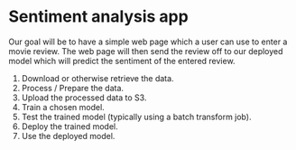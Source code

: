 # Sentiment analysis app
Our goal will be to have a simple web page which a user can use to enter a movie review. The web page will then send the review off to our deployed model which will predict the sentiment of the entered review.

1. Download or otherwise retrieve the data.
2. Process / Prepare the data.
3. Upload the processed data to S3.
4. Train a chosen model.
5. Test the trained model (typically using a batch transform job).
6. Deploy the trained model.
7. Use the deployed model.
